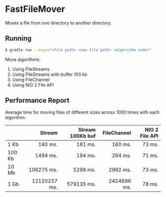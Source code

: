 # FastFileMover

Moves a file from one directory to another directory.

## Running

```bash
$ gradle run --args="<file path> <new file path> <algorithm code>"
```

Move algorithms:
1. Using FileStreams
1. Using FileStreams with buffer 100 kb
1. Using FileChannel
1. Using NIO 2 File API

## Performance Report

Average time for moving files of different sizes across 1000 times with each algorithm:

|        |       Stream | Stream 100Kb buf |  FileChannel | NIO 2 File API |
| :----- | -----------: | ---------------: | -----------: | -------------: |
| 1 Kb   |      180 ms. |          161 ms. |      160 ms. |         73 ms. |
| 100 Kb |     1494 ms. |          194 ms. |      264 ms. |         71 ms. |
| 10 Mb  |   106275 ms. |         5299 ms. |     2992 ms. |         73 ms. |
| 1 Gb   | 12120237 ms. |       579135 ms. |  2424696 ms. |         78 ms. |
